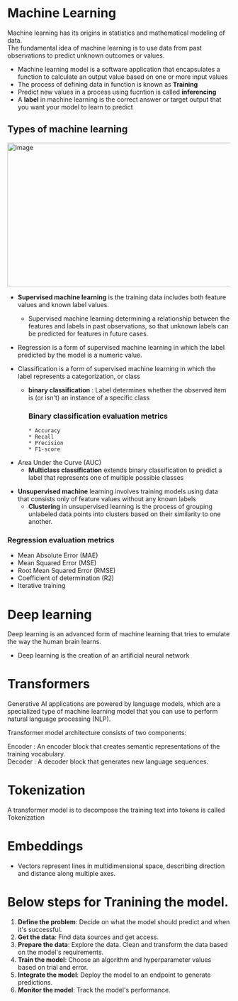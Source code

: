 # Machine Learning

Machine learning has its origins in statistics and mathematical modeling of data. <br/>
The fundamental idea of machine learning is to use data from past observations to predict unknown outcomes or values.
* Machine learning model is a software application that encapsulates a function to calculate an output value based on one or more input values
* The process of defining data in function is known as **Training**
* Predict new values in a process using fucntion is called **inferencing**
* A **label** in machine learning is the correct answer or target output that you want your model to learn to predict

## Types of machine learning
<img width="800" height="325" alt="image" src="https://github.com/user-attachments/assets/e411432b-80e0-4f85-96a6-4eb0ade98839" /><br>


* **Supervised machine learning** is the training data includes both feature values and known label values.  
  * Supervised machine learning determining a relationship between the features and labels in past observations, so that unknown labels can be predicted for features in future cases.
    
* Regression is a form of supervised machine learning in which the label predicted by the model is a numeric value.
* Classification is a form of supervised machine learning in which the label represents a categorization, or class
    * **binary classification** : Label determines whether the observed item is (or isn't) an instance of a specific class
       ### Binary classification evaluation metrics
          * Accuracy 
          * Recall
          * Precision
          * F1-score
 -  Area Under the Curve (AUC)
    * **Multiclass classification** extends binary classification to predict a label that represents one of multiple possible classes  

* **Unsupervised machine** learning involves training models using data that consists only of feature values without any known labels
  * **Clustering** in unsupervised learning is the process of grouping unlabeled data points into clusters based on their similarity to one another.

### Regression evaluation metrics
* Mean Absolute Error (MAE)
* Mean Squared Error (MSE)
* Root Mean Squared Error (RMSE)
* Coefficient of determination (R2)
* Iterative training

# Deep learning
Deep learning  is an advanced form of machine learning that tries to emulate the way the human brain learns.

 * Deep learning is the creation of an artificial  neural network

# Transformers
Generative AI applications are powered by language models, which are a specialized type of machine learning model that you can use to perform natural language processing (NLP).

Transformer model architecture consists of two components:

Encoder : An encoder block that creates semantic representations of the training vocabulary.  
Decoder : A decoder block that generates new language sequences.  

# Tokenization
A transformer model is to decompose the training text into tokens is called Tokenization

# Embeddings
* Vectors represent lines in multidimensional space, describing direction and distance along multiple axes.

# Below steps for Tranining the model.

1. **Define the problem**: Decide on what the model should predict and when it's successful.
2. **Get the data**: Find data sources and get access.
3. **Prepare the data**: Explore the data. Clean and transform the data based on the model's requirements.
4. **Train the model**: Choose an algorithm and hyperparameter values based on trial and error.
5. **Integrate the model**: Deploy the model to an endpoint to generate predictions.
6. **Monitor the model**: Track the model's performance.









